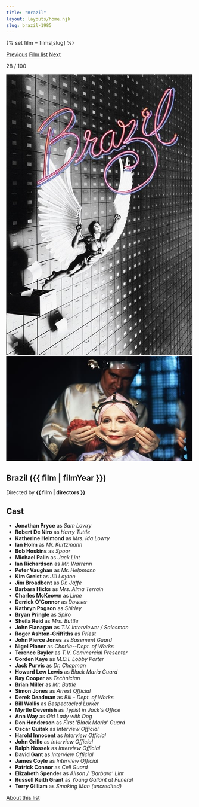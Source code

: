 ```yaml
---
title: "Brazil"
layout: layouts/home.njk
slug: brazil-1985
---
```


{% set film = films[slug] %}

<nav class="films">
  <a class="prev" href="../paris-texas-1984">Previous</a>
  <a href="../">Film list</a>
  <a class="next" href="../withnail--i-1987">Next</a>
</nav>

<p>28 / 100</p>

<article class="film">
  <div class="backdrop-and-poster">
    <img class="poster" src="../films/posters/brazil-1985.jpg" alt="">
    <img class="backdrop" src="../films/backdrops/brazil-1985.jpg" alt="">
  </div>

  <h1>Brazil ({{ film | filmYear }})</h1>

  

  <p class="director">
    Directed by <strong>{{ film | directors }}</strong>
  </p>


  <h2>
    Cast
  </h2>
  <ul>
            <li><strong>Jonathan Pryce</strong> as <em>Sam Lowry</em></li>
        <li><strong>Robert De Niro</strong> as <em>Harry Tuttle</em></li>
        <li><strong>Katherine Helmond</strong> as <em>Mrs. Ida Lowry</em></li>
        <li><strong>Ian Holm</strong> as <em>Mr. Kurtzmann</em></li>
        <li><strong>Bob Hoskins</strong> as <em>Spoor</em></li>
        <li><strong>Michael Palin</strong> as <em>Jack Lint</em></li>
        <li><strong>Ian Richardson</strong> as <em>Mr. Warrenn</em></li>
        <li><strong>Peter Vaughan</strong> as <em>Mr. Helpmann</em></li>
        <li><strong>Kim Greist</strong> as <em>Jill Layton</em></li>
        <li><strong>Jim Broadbent</strong> as <em>Dr. Jaffe</em></li>
        <li><strong>Barbara Hicks</strong> as <em>Mrs. Alma Terrain</em></li>
        <li><strong>Charles McKeown</strong> as <em>Lime</em></li>
        <li><strong>Derrick O'Connor</strong> as <em>Dowser</em></li>
        <li><strong>Kathryn Pogson</strong> as <em>Shirley</em></li>
        <li><strong>Bryan Pringle</strong> as <em>Spiro</em></li>
        <li><strong>Sheila Reid</strong> as <em>Mrs. Buttle</em></li>
        <li><strong>John Flanagan</strong> as <em>T.V. Interviewer / Salesman</em></li>
        <li><strong>Roger Ashton-Griffiths</strong> as <em>Priest</em></li>
        <li><strong>John Pierce Jones</strong> as <em>Basement Guard</em></li>
        <li><strong>Nigel Planer</strong> as <em>Charlie--Dept. of Works</em></li>
        <li><strong>Terence Bayler</strong> as <em>T.V. Commercial Presenter</em></li>
        <li><strong>Gorden Kaye</strong> as <em>M.O.I. Lobby Porter</em></li>
        <li><strong>Jack Purvis</strong> as <em>Dr. Chapman</em></li>
        <li><strong>Howard Lew Lewis</strong> as <em>Black Maria Guard</em></li>
        <li><strong>Ray Cooper</strong> as <em>Technician</em></li>
        <li><strong>Brian Miller</strong> as <em>Mr. Buttle</em></li>
        <li><strong>Simon Jones</strong> as <em>Arrest Official</em></li>
        <li><strong>Derek Deadman</strong> as <em>Bill - Dept. of Works</em></li>
        <li><strong>Bill Wallis</strong> as <em>Bespectacled Lurker</em></li>
        <li><strong>Myrtle Devenish</strong> as <em>Typist in Jack's Office</em></li>
        <li><strong>Ann Way</strong> as <em>Old Lady with Dog</em></li>
        <li><strong>Don Henderson</strong> as <em>First 'Black Maria' Guard</em></li>
        <li><strong>Oscar Quitak</strong> as <em>Interview Official</em></li>
        <li><strong>Harold Innocent</strong> as <em>Interview Official</em></li>
        <li><strong>John Grillo</strong> as <em>Interview Official</em></li>
        <li><strong>Ralph Nossek</strong> as <em>Interview Official</em></li>
        <li><strong>David Gant</strong> as <em>Interview Official</em></li>
        <li><strong>James Coyle</strong> as <em>Interview Official</em></li>
        <li><strong>Patrick Connor</strong> as <em>Cell Guard</em></li>
        <li><strong>Elizabeth Spender</strong> as <em>Alison / 'Barbara' Lint</em></li>
        <li><strong>Russell Keith Grant</strong> as <em>Young  Gallant at Funeral</em></li>
        <li><strong>Terry Gilliam</strong> as <em>Smoking Man (uncredited)</em></li>
  </ul>
</article>
<footer>
  <a href="../about">About this list</a>
</footer>
